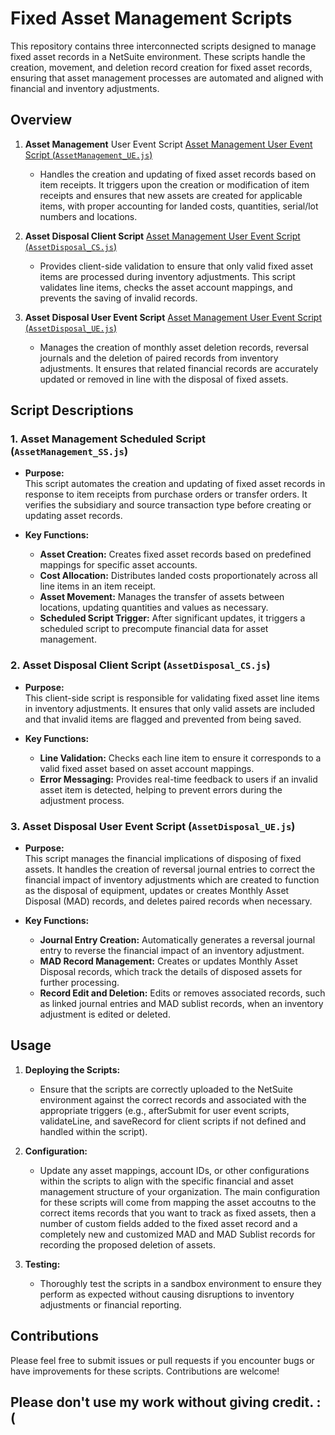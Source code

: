 # Fixed Asset Management Scripts

This repository contains three interconnected scripts designed to manage fixed asset records in a NetSuite environment. These scripts handle the creation, movement, and deletion record creation for fixed asset records, ensuring that asset management processes are automated and aligned with financial and inventory adjustments.

## Overview

1. **Asset Management** User Event Script [Asset Management User Event Script (`AssetManagement_UE.js`)](https://github.com/Samuel-Dainton/NetSuite-Asset-Management/blob/main/AssetManagement_UE.js)

   - Handles the creation and updating of fixed asset records based on item receipts. It triggers upon the creation or modification of item receipts and ensures that new assets are created for applicable items, with proper accounting for landed costs, quantities, serial/lot numbers and locations.

2. **Asset Disposal Client Script** [Asset Management User Event Script (`AssetDisposal_CS.js`)](https://github.com/Samuel-Dainton/NetSuite-Asset-Management/blob/main/AssetDisposal_CS.js)

   - Provides client-side validation to ensure that only valid fixed asset items are processed during inventory adjustments. This script validates line items, checks the asset account mappings, and prevents the saving of invalid records.

3. **Asset Disposal User Event Script** [Asset Management User Event Script (`AssetDisposal_UE.js`)](https://github.com/Samuel-Dainton/NetSuite-Asset-Management/blob/main/AssetDisposal_UE.js)

   - Manages the creation of monthly asset deletion records, reversal journals and the deletion of paired records from inventory adjustments. It ensures that related financial records are accurately updated or removed in line with the disposal of fixed assets.

## Script Descriptions

### 1. Asset Management Scheduled Script (`AssetManagement_SS.js`)

- **Purpose:**  
  This script automates the creation and updating of fixed asset records in response to item receipts from purchase orders or transfer orders. It verifies the subsidiary and source transaction type before creating or updating asset records.

- **Key Functions:**
  - **Asset Creation:** Creates fixed asset records based on predefined mappings for specific asset accounts.
  - **Cost Allocation:** Distributes landed costs proportionately across all line items in an item receipt.
  - **Asset Movement:** Manages the transfer of assets between locations, updating quantities and values as necessary.
  - **Scheduled Script Trigger:** After significant updates, it triggers a scheduled script to precompute financial data for asset management.

### 2. Asset Disposal Client Script (`AssetDisposal_CS.js`)

- **Purpose:**  
  This client-side script is responsible for validating fixed asset line items in inventory adjustments. It ensures that only valid assets are included and that invalid items are flagged and prevented from being saved.

- **Key Functions:**
  - **Line Validation:** Checks each line item to ensure it corresponds to a valid fixed asset based on asset account mappings.
  - **Error Messaging:** Provides real-time feedback to users if an invalid asset item is detected, helping to prevent errors during the adjustment process.

### 3. Asset Disposal User Event Script (`AssetDisposal_UE.js`)

- **Purpose:**  
  This script manages the financial implications of disposing of fixed assets. It handles the creation of reversal journal entries to correct the financial impact of inventory adjustments which are created to function as the disposal of equipment, updates or creates Monthly Asset Disposal (MAD) records, and deletes paired records when necessary.

- **Key Functions:**
  - **Journal Entry Creation:** Automatically generates a reversal journal entry to reverse the financial impact of an inventory adjustment.
  - **MAD Record Management:** Creates or updates Monthly Asset Disposal records, which track the details of disposed assets for further processing.
  - **Record Edit and Deletion:** Edits or removes associated records, such as linked journal entries and MAD sublist records, when an inventory adjustment is edited or deleted.

## Usage

1. **Deploying the Scripts:**
   - Ensure that the scripts are correctly uploaded to the NetSuite environment against the correct records and associated with the appropriate triggers (e.g., afterSubmit for user event scripts, validateLine, and saveRecord for client scripts if not defined and handled within the script).
   
2. **Configuration:**
   - Update any asset mappings, account IDs, or other configurations within the scripts to align with the specific financial and asset management structure of your organization. The main configuration for these scripts will come from mapping the asset accoutns to the correct items records that you want to track as fixed assets, then a number of custom fields added to the fixed asset record and a completely new and customized MAD and MAD Sublist records for recording the proposed deletion of assets.

3. **Testing:**
   - Thoroughly test the scripts in a sandbox environment to ensure they perform as expected without causing disruptions to inventory adjustments or financial reporting.

## Contributions

Please feel free to submit issues or pull requests if you encounter bugs or have improvements for these scripts. Contributions are welcome!

## Please don't use my work without giving credit. :(
